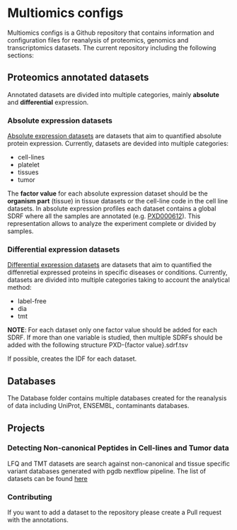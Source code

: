 # Multiomics configs

Multiomics configs is a Github repository that contains information and configuration files for reanalysis of proteomics, genomics and transcriptomics datasets. The current repository including the following sections:

## Proteomics annotated datasets

Annotated datasets are divided into multiple categories, mainly **absolute** and **differential** expression.

### Absolute expression datasets

[Absolute expression datasets](https://github.com/multiomics/multiomics-configs/tree/master/datasets/absolute-expression) are datasets that aim to quantified absolute protein expression. Currently, datasets are devided into multiple categories:

- cell-lines
- platelet
- tissues
- tumor

The **factor value** for each absolute expression dataset should be the **organism part** (tissue) in tissue datasets or the cell-line code in the cell line datasets. In absolute expression profiles each dataset contains a global SDRF where all the samples are annotated (e.g. [PXD000612](https://github.com/multiomics/multiomics-configs/tree/master/datasets/absolute-expression/cell-lines/PXD000612)). This representation allows to analyze the experiment complete or divided by samples.

### Differential expression datasets

[Differential expression datasets](https://github.com/multiomics/multiomics-configs/tree/master/datasets/differential-datasets) are datasets that aim to quantified the diffenretial expressed proteins in specific diseases or conditions. Currently, datasets are divided into multiple categories taking to account the analytical method:

- label-free
- dia
- tmt

**NOTE**: For each dataset only one factor value should be added for each SDRF. If more than one variable is studied, then multiple SDRFs should be added with the following structure PXD-{factor value}.sdrf.tsv

If possible, creates the IDF for each dataset.

## Databases

The Database folder contains multiple databases created for the reanalysis of data including UniProt, ENSEMBL, contaminants databases.


## Projects

### Detecting Non-canonical Peptides in Cell-lines and Tumor data

LFQ and TMT datasets are search against non-canonical and tissue specific variant databases generated with pgdb nextflow pipeline. The list of datasets can be found [here](?)

### Contributing

If you want to add a dataset to the repository please create a Pull request with the annotations.





